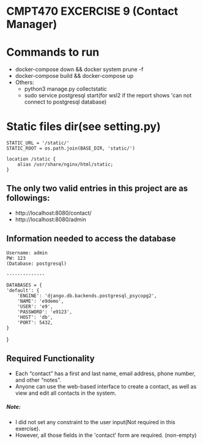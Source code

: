 # CMPT470 EXCERCISE 9 (Contact Manager)   

# Commands to run    

- docker-compose down && docker system prune -f     
- docker-compose build && docker-compose up     
- Others:
    - python3 manage.py collectstatic
    - sudo service postgresql start(for wsl2 if the report shows 'can not connect to postgresql database)   

# Static files dir(see setting.py)      
    STATIC_URL = '/static/'         
    STATIC_ROOT = os.path.join(BASE_DIR, 'static/')         

    location /static {              
        alias /usr/share/nginx/html/static;             
    }       


## The only two valid entries in this project are as followings:   
- http://localhost:8080/contact/
- http://localhost:8080/admin



## Information needed to access the database   
    Username: admin
    PW: 123
    (Database: postgresql)

    --------------

    DATABASES = {
    'default': {
        'ENGINE': 'django.db.backends.postgresql_psycopg2',
        'NAME': 'e9demo',
        'USER': 'e9',
        'PASSWORD': 'e9123',
        'HOST': 'db',
        'PORT': 5432,
    }
}           



## Required Functionality  
- Each “contact” has a first and last name, email address, phone number, and other “notes”.     
- Anyone can use the web-based interface to create a contact, as well as view and edit all contacts in the system.     

##### Note:
- I did not set any constraint to the user input(Not required in this exercise).        
- However, all those fields in the 'contact' form are required. (non-empty)     
  
